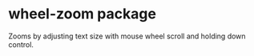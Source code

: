 # wheel-zoom package

Zooms by adjusting text size with mouse wheel scroll and holding down control.
